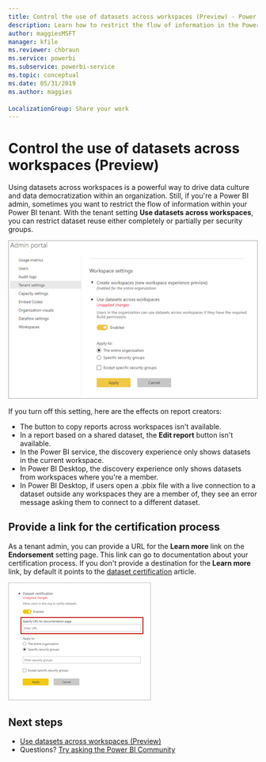 ```yaml
---
title: Control the use of datasets across workspaces (Preview) - Power BI
description: Learn how to restrict the flow of information in the Power BI tenant.
author: maggiesMSFT
manager: kfile
ms.reviewer: chbraun
ms.service: powerbi
ms.subservice: powerbi-service
ms.topic: conceptual
ms.date: 05/31/2019
ms.author: maggies

LocalizationGroup: Share your work
---
```


# Control the use of datasets across workspaces (Preview)

Using datasets across workspaces is a powerful way to drive data culture and data democratization within an organization. Still, if you're a Power BI admin, sometimes you want to restrict the flow of information within your Power BI tenant. With the tenant setting **Use datasets across workspaces**, you can restrict dataset reuse either completely or partially per security groups.

![Power BI admin workspace settings](media/service-datasets-admin-across-workspaces/power-bi-admin-workspace-settings.png)

If you turn off this setting, here are the effects on report creators:

- The button to copy reports across workspaces isn't available. 
- In a report based on a shared dataset, the **Edit report** button isn't available.
- In the Power BI service, the discovery experience only shows datasets in the current workspace.
- In Power BI Desktop, the discovery experience only shows datasets from workspaces where you're a member.
- In Power BI Desktop, if users open a .pbix file with a live connection to a dataset outside any workspaces they are a member of, they see an error message asking them to connect to a different dataset.

## Provide a link for the certification process

As a tenant admin, you can provide a URL for the **Learn more** link on the **Endorsement** setting page.  This link can go to documentation about your certification process. If you don't provide a destination for the **Learn more** link, by default it points to the [dataset certification](service-datasets-certify.md) article.

![Dataset certification Learn more](media/service-datasets-certify-promote/power-bi-dataset-learn-more-certification.png)

## Next steps

- [Use datasets across workspaces (Preview)](service-datasets-across-workspaces.md)
- Questions? [Try asking the Power BI Community](http://community.powerbi.com/)
